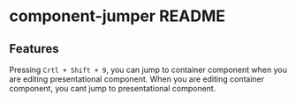 # component-jumper README

## Features

Pressing `Crtl + Shift + 9`, you can jump to container component when you are editing presentational component.
When you are editing container component, you cant jump to presentational component.
